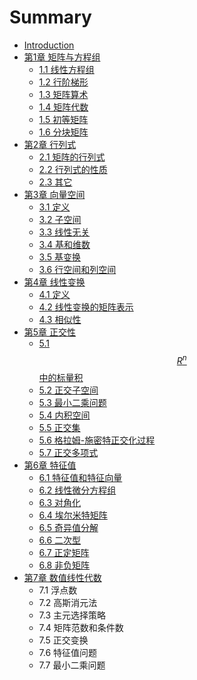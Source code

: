 # Summary

* [Introduction](README.md)
* [第1章 矩阵与方程组](chapter1.md)
   * [1.1 线性方程组](chapter1.1.md)
   * [1.2 行阶梯形](chapter1.2.md)
   * [1.3 矩阵算术](chapter1.3.md)
   * [1.4 矩阵代数](chapter1.4.md)
   * [1.5 初等矩阵](chapter1.5.md)
   * [1.6 分块矩阵](chapter1.6.md)
* [第2章 行列式](chapter2.md)
   * [2.1 矩阵的行列式](chapter2.1.md)
   * [2.2 行列式的性质](chapter2.2.md)
   * [2.3 其它](chapter2.3.md)
* [第3章 向量空间](chapter3.md)
   * [3.1 定义](chapter3.1.md)
   * [3.2 子空间](chapter3.2.md)
   * [3.3 线性无关](chapter3.3.md)
   * [3.4 基和维数](chapter3.4.md)
   * [3.5 基变换](chapter3.5.md)
   * [3.6 行空间和列空间](chapter3.6.md)
* [第4章 线性变换](chapter4.md)
   * [4.1 定义](chapter4.1.md)
   * [4.2 线性变换的矩阵表示](chapter4.2.md)
   * [4.3 相似性](chapter4.3.md)
* [第5章 正交性](chapter5.md)
   * [5.1 $$R^n$$中的标量积](chapter5.1.md)
   * [5.2 正交子空间](chapter5.2.md)
   * [5.3 最小二乘问题](chapter5.3.md)
   * [5.4 内积空间](chapter5.4.md)
   * [5.5 正交集](chapter5.5.md)
   * [5.6 格拉姆-施密特正交化过程](chapter5.6.md)
   * [5.7 正交多项式](chapter5.7.md)
* [第6章 特征值](chapter6.md)
   * [6.1 特征值和特征向量](chapter6.1.md)
   * [6.2 线性微分方程组](chapter6.2.md)
   * [6.3 对角化](chapter6.3.md)
   * [6.4 埃尔米特矩阵](chapter6.4.md)
   * [6.5 奇异值分解](chapter6.5.md)
   * [6.6 二次型](chapter6.6.md)
   * [6.7 正定矩阵](chapter6.7.md)
   * [6.8 非负矩阵](chapter6.8.md)
* [第7章 数值线性代数](chapter7.md)
   * 7.1 浮点数
   * 7.2 高斯消元法
   * 7.3 主元选择策略
   * 7.4 矩阵范数和条件数
   * 7.5 正交变换
   * 7.6 特征值问题
   * 7.7 最小二乘问题

